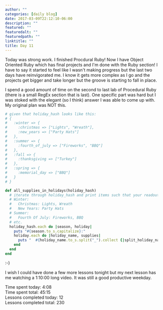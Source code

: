 ```yaml
---
author: ""
categories: [daily blog]
date: 2017-03-09T22:12:10-06:00
description: ""
featured: ""
featuredalt: ""
featuredpath: ""
linktitle: ""
title: Day 11
---
```


Today was strong work. I finished Procdural Ruby! Now I have Object Oriented Ruby which has final projects and I'm done with the Ruby section! I have to say it started to feel like I wasn't making progress but the last two days have reinvigorated me. I know it gets more complex as I go and the projects get bigger and take longer but the groove is starting to fall in place.

I spend a good amount of time on the second to last lab of Procedural Ruby (there is a small RegEx section that is last). One specific part was hard but I was stoked with the elegant (so I think) answer I was able to come up with. My original plan was NOT this.
```ruby
# given that holiday_hash looks like this:
# {
#   :winter => {
#     :christmas => ["Lights", "Wreath"],
#     :new_years => ["Party Hats"]
#   },
#   :summer => {
#     :fourth_of_july => ["Fireworks", "BBQ"]
#   },
#   :fall => {
#     :thanksgiving => ["Turkey"]
#   },
#   :spring => {
#     :memorial_day => ["BBQ"]
#   }
# }

def all_supplies_in_holidays(holiday_hash)
  # iterate through holiday_hash and print items such that your readout resembles:
  # Winter:
  #   Christmas: Lights, Wreath
  #   New Years: Party Hats
  # Summer:
  #   Fourth Of July: Fireworks, BBQ
  # etc.
  holiday_hash.each do |season, holiday|
    puts "#{season.to_s.capitalize}:"
    holiday.each do |holiday_name, supplies|
      puts "  #{holiday_name.to_s.split("_").collect {|split_holiday_name| split_holiday_name.capitalize}.join(" ")}: #{supplies.join(", ")}"
    end
  end
end
```
:-)

I wish I could have done a few more lessons tonight but my next lesson has me watching a 1:10:00 long video. It was still a good productive weekday.

Time spent today: 4:08  
Time spent total: 45:15  
Lessons completed today: 12  
Lessons completed total: 230

